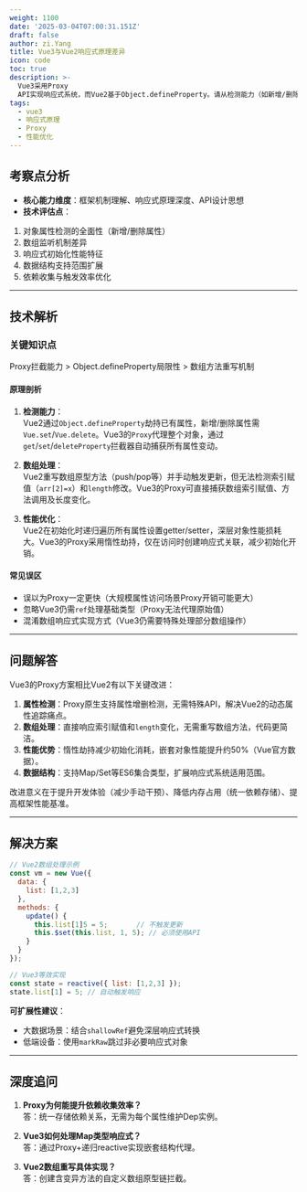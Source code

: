 ```yaml
---
weight: 1100
date: '2025-03-04T07:00:31.151Z'
draft: false
author: zi.Yang
title: Vue3与Vue2响应式原理差异
icon: code
toc: true
description: >-
  Vue3采用Proxy
  API实现响应式系统，而Vue2基于Object.defineProperty。请从检测能力（如新增/删除属性）、数组处理、性能优化等角度对比两者的实现差异及改进意义。
tags:
  - vue3
  - 响应式原理
  - Proxy
  - 性能优化
---
```




## 考察点分析  

- **核心能力维度**：框架机制理解、响应式原理深度、API设计思想  
- **技术评估点**：  

1. 对象属性检测的全面性（新增/删除属性）  
2. 数组监听机制差异  
3. 响应式初始化性能特征  
4. 数据结构支持范围扩展  
5. 依赖收集与触发效率优化  

---

## 技术解析  

### 关键知识点  

Proxy拦截能力 > Object.defineProperty局限性 > 数组方法重写机制  

#### 原理剖析  

1. **检测能力**：  
Vue2通过`Object.defineProperty`劫持已有属性，新增/删除属性需`Vue.set`/`Vue.delete`。Vue3的`Proxy`代理整个对象，通过`get`/`set`/`deleteProperty`拦截器自动捕获所有属性变动。  

2. **数组处理**：  
Vue2重写数组原型方法（push/pop等）并手动触发更新，但无法检测索引赋值（`arr[2]=x`）和`length`修改。Vue3的Proxy可直接捕获数组索引赋值、方法调用及长度变化。  

3. **性能优化**：  
Vue2在初始化时递归遍历所有属性设置getter/setter，深层对象性能损耗大。Vue3的Proxy采用惰性劫持，仅在访问时创建响应式关联，减少初始化开销。  

#### 常见误区  

- 误以为Proxy一定更快（大规模属性访问场景Proxy开销可能更大）  
- 忽略Vue3仍需`ref`处理基础类型（Proxy无法代理原始值）  
- 混淆数组响应式实现方式（Vue3仍需要特殊处理部分数组操作）  

---

## 问题解答  

Vue3的Proxy方案相比Vue2有以下关键改进：  

1. **属性检测**：Proxy原生支持属性增删检测，无需特殊API，解决Vue2的动态属性追踪痛点。  
2. **数组处理**：直接响应索引赋值和`length`变化，无需重写数组方法，代码更简洁。  
3. **性能优势**：惰性劫持减少初始化消耗，嵌套对象性能提升约50%（Vue官方数据）。  
4. **数据结构**：支持Map/Set等ES6集合类型，扩展响应式系统适用范围。  

改进意义在于提升开发体验（减少手动干预）、降低内存占用（统一依赖存储）、提高框架性能基准。  

---

## 解决方案  

```javascript  
// Vue2数组处理示例  
const vm = new Vue({  
  data: {  
    list: [1,2,3]  
  },  
  methods: {  
    update() {  
      this.list[1]5 = 5;       // 不触发更新  
      this.$set(this.list, 1, 5); // 必须使用API  
    }  
  }  
});  

// Vue3等效实现  
const state = reactive({ list: [1,2,3] });  
state.list[1] = 5; // 自动触发响应  
```  

**可扩展性建议**：  

- 大数据场景：结合`shallowRef`避免深层响应式转换  
- 低端设备：使用`markRaw`跳过非必要响应式对象  

---

## 深度追问  

1. **Proxy为何能提升依赖收集效率？**  
答：统一存储依赖关系，无需为每个属性维护Dep实例。  

2. **Vue3如何处理Map类型响应式？**  
答：通过Proxy+递归reactive实现嵌套结构代理。  

3. **Vue2数组重写具体实现？**  
答：创建含变异方法的自定义数组原型链拦截。
